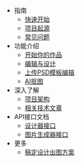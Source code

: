 * 指南
    * [快速开始](articles/1689319644311.md)
    * [项目起源](articles/1689319986889.md)
    * [常见问题](articles/1689323321667.md)
* 功能介绍
    * [开始你的作品](articles/1689525775414.md)
    * [编辑与设计](articles/1689525922498.md)
    * [上传PSD模板编辑](articles/1687855172725.md)
    * [AI抠图](articles/1689512694986.md)
* 深入了解
    * [项目架构](articles/1689321259854.md)
    * [相关技术文章](articles/1689321018561.md)
* API接口文档
    * [设计器接口](https://xp.palxp.com/apidoc/index.html)
    * [图片生成器接口](https://xp.palxp.com/apidoc/screenshot.html)
* 更多
    * [稿定设计出图方案](articles/1689320598619.md)
